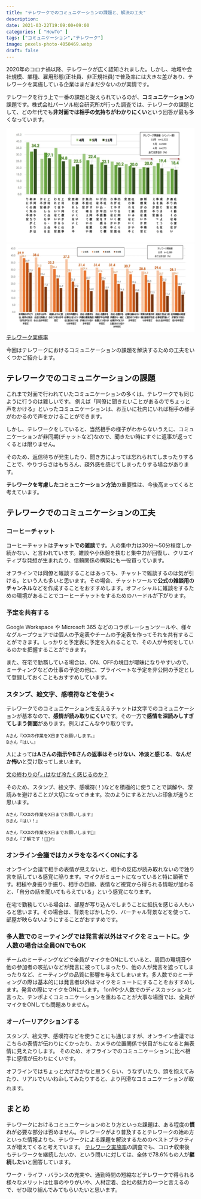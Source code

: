 ```yaml
---
title: "テレワークでのコミュニケーションの課題と、解決の工夫"
description: 
date: 2021-03-22T19:09:00+09:00
categories: [ "HowTo" ]
tags: ["コミュニケーション","テレワーク"]
image: pexels-photo-4050469.webp
draft: false
---
```


2020年のコロナ禍以降、テレワークが広く認知されました。しかし、地域や会社規模、業種、雇用形態(正社員、非正規社員)で普及率には大きな差があり、テレワークを実施している企業はまだまだ少ないのが実情です。

テレワークを行う上で一番の課題と捉えられているのが、**コミュニケーション**の課題です。株式会社パーソル総合研究所が行った調査では、テレワークの課題として、どの年代でも**非対面では相手の気持ちがわかりにくい**という回答が最も多くなっています。

![テレワークの課題(月別)](テレワークの課題(月別).webp) ![テレワークの課題(年代別)](テレワークの課題(年代別).webp)
[テレワーク実施率](https://prtimes.jp/main/html/rd/p/000000455.000016451.html)

今回はテレワークにおけるコミュニケーションの課題を解決するための工夫をいくつかご紹介します。

## テレワークでのコミュニケーションの課題
これまで対面で行われていたコミュニケーションの多くは、テレワークでも同じように行うのは難しいです。
例えば「同僚に聞きたいことがあるのでちょっと声をかける」といったコミュニケーションは、お互いに社内にいれば相手の様子がわかるので声をかけることができます。

しかし、テレワークをしていると、当然相手の様子がわからないうえに、コミュニケーションが非同期(チャットなど)なので、聞きたい時にすぐに返事が返ってくるとは限りません。

そのため、返信待ちが発生したり、聞き方によっては忘れられてしまったりすることで、やりづらさはもちろん、疎外感を感じてしまったりする場合があります。

**テレワークを考慮したコミュニケーション方法**の重要性は、今後高まってくると考えています。

## テレワークでのコミュニケーションの工夫

### コーヒーチャット
コーヒーチャットは**チャットでの雑談**です。人の集中力は30分〜50分程度しか続かない、と言われています。雑談や小休憩を挟むと集中力が回復し、クリエイティブな発想が生まれたり、信頼関係の構築にも一役買っています。

オフラインでは同僚と雑談することはあっても、チャットで雑談するのは気が引ける。という人も多いと思います。その場合、チャットツールで**公式の雑談用のチャンネル**などを作成することをおすすめします。オフィシャルに雑談をするための環境があることでコーヒーチャットをするためのハードルが下がります。

### 予定を共有する
Google Workspace や Microsoft 365 などのコラボレーションツールや、様々なグループウェアでは個人の予定表やチームの予定表を作ってそれを共有することができます。しっかりと予定表に予定を入れることで、その人が今何をしているのかを把握することができます。

また、在宅で勤務している場合は、ON、OFFの境目が曖昧になりやすいので、ミーティングなどの仕事の予定の他に、プライベートな予定を非公開の予定として登録しておくこともおすすめしています。

### スタンプ、絵文字、感嘆符などを使う<
テレワークでのコミュニケーションを支えるチャットは文字でのコミュニケーションが基本なので、**感情が読み取りにくい**です。その一方で**感情を深読みしすぎてしまう側面**があります。例えばこんなやり取りです。

```
Aさん『XXXの作業をX日までお願いします。』
Bさん『はい。』
```

人によっては**Aさんの指示やBさんの返事はそっけない、冷淡と感じる**、**なんだか怖い**と受け取ってしまいます。

[文の終わりの｢。｣はなぜ冷たく感じるのか？](https://www.lifehacker.jp/2020/06/214187dont-use-periods-in-texts.html)

そのため、スタンプ、絵文字、感嘆符(！)などを積極的に使うことで誤解や、深読みを避けることが大切になってきます。次のようにするとだいぶ印象が違うと思います。

```
Aさん『XXXの作業をX日までお願いします』
Bさん『はい！』
```
```
Aさん『XXXの作業をX日までお願いします🙏』
Bさん『了解です！🙆🏻‍♂️』
```

### オンライン会議ではカメラをなるべくONにする
オンライン会議で相手の表情が見えないと、相手の反応が読み取れないので独り言を話している感覚に陥ります。マイクがミュートになっていると特に顕著です。相槌や身振り手振り、相手の目線、表情など視覚から得られる情報が加わると、「自分の話を聞いてもらえている」という感覚になります。

在宅で勤務している場合は、部屋が写り込んでしまうことに抵抗を感じる人もいると思います。その場合は、背景をぼかしたり、バーチャル背景などを使って、部屋が映らないようにすることがおすすめです。

### 多人数でのミーティングでは発言者以外はマイクをミュートに。少人数の場合は全員ONでもOK
チームのミーティングなどで全員がマイクをONにしていると、周囲の環境音や他の参加者の咳払いなどが発言に被ってしまったり、他の人が発言を遮ってしまったりなど、ミーティングの品質に影響を与えてしまいます。多人数でのミーティングの際は基本的には発言者以外はマイクをミュートにすることをおすすめします。発言の際にマイクをONにします。
1on1や少人数でのディスカッションと言った、テンポよくコミュニケーションを重ねることが大事な場面では、全員がマイクをONしても問題ありません。

### オーバーリアクションする
スタンプ、絵文字、感嘆符などを使うことにも通じますが、オンライン会議ではこちらの表情が伝わりにくかったり、カメラの位置関係で伏目がちになると無表情に見えたりします。
そのため、オフラインでのコミュニケーションに比べ相手に感情が伝わりにくいです。

オフラインではちょっと大げさかなと思うくらい、うなずいたり、頭を抱えてみたり、リアルでいいね👍してみたりすると、より円滑なコミュニケーションが取れます。

## まとめ
テレワークにおけるコミュニケーションのとり方といった課題は、ある程度の**慣れ**が必要な部分は否めません。テレワークがより普及するとテレワークの始め方といった情報よりも、テレワークによる課題を解決するためのベストプラクティスが増えてくると考えています。
[テレワーク実施率](https://prtimes.jp/main/html/rd/p/000000455.000016451.html)の調査でも、コロナ収束後もテレワークを継続したいか、という問いに対しては、全体で78.6%もの人が**継続したい**と回答しています。

ワーク・ライフ・バランスの充実や、通勤時間の短縮などテレワークで得られる様々なメリットは仕事のやりがいや、人材定着、会社の魅力の一つと言えるので、ぜひ取り組んでみてもらいたいと思います。